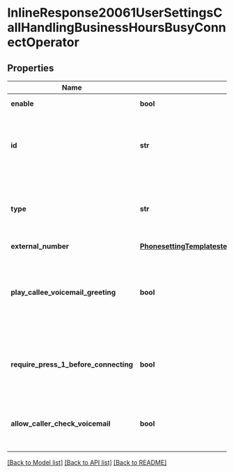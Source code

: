 # InlineResponse20061UserSettingsCallHandlingBusinessHoursBusyConnectOperator

## Properties
Name | Type | Description | Notes
------------ | ------------- | ------------- | -------------
**enable** | **bool** | Whether to enable connect to operator. | [optional] 
**id** | **str** | The phone extension ID of the user, zoomRoom, commonAreaPhone, autoReceptionist, callQueue, or sharedLineGroup. | [optional] 
**type** | **str** | Values:  1-user,  2-callQueue,   3-autoReceptionist,  4-commonAreaPhone,  5-zoomRoom,   7-sharedLineGroup | [optional] 
**external_number** | [**PhonesettingTemplatestemplateIdUserSettingsCallHandlingBusinessHoursBusyConnectOperatorExternalNumber**](PhonesettingTemplatestemplateIdUserSettingsCallHandlingBusinessHoursBusyConnectOperatorExternalNumber.md) |  | [optional] 
**play_callee_voicemail_greeting** | **bool** | Whether to play the callee&#x27;s voicemail greeting when the caller reaches the end of forwarding sequence. It&#x27;s available only when the &#x60;busy_action&#x60; is &#x60;0&#x60; or &#x60;50&#x60;. | [optional] 
**require_press_1_before_connecting** | **bool** | Whether to require pressing 1 before connecting the call. Make available only when the &#x60;busy_action&#x60; is &#x60;11&#x60; or &#x27;26&#x27;. | [optional] 
**allow_caller_check_voicemail** | **bool** | Whether to allow callers to check their voicemail. Make available only when the &#x60;busy_action&#x60; is &#x60;0&#x60;. | [optional] 

[[Back to Model list]](../README.md#documentation-for-models) [[Back to API list]](../README.md#documentation-for-api-endpoints) [[Back to README]](../README.md)

